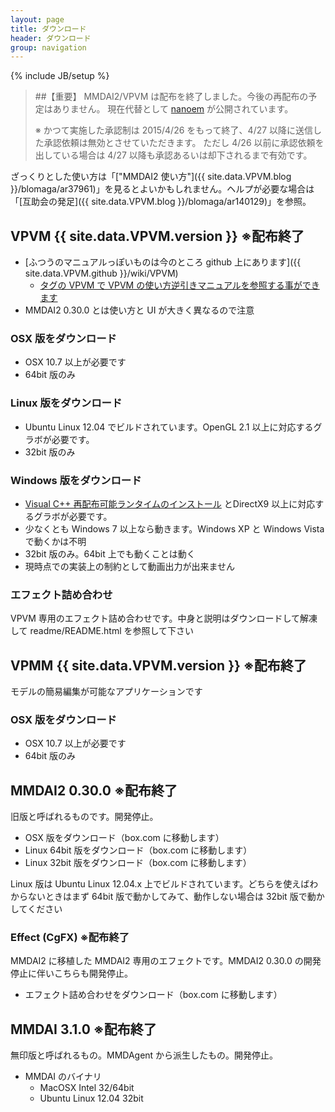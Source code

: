 ```yaml
---
layout: page
title: ダウンロード
header: ダウンロード
group: navigation
---
```

{% include JB/setup %}

>
> ##【重要】
> MMDAI2/VPVM は配布を終了しました。今後の再配布の予定はありません。
> 現在代替として [nanoem](http://blog.hikarin.jp/2015/06/nanoem-for-osx.html) が公開されています。
>
> ※ かつて実施した承認制は 2015/4/26 をもって終了、4/27 以降に送信した承認依頼は無効とさせていただきます。
> ただし 4/26 以前に承認依頼を出している場合は 4/27 以降も承認あるいは却下されるまで有効です。
>

ざっくりとした使い方は「["MMDAI2 使い方"]({{ site.data.VPVM.blog }}/blomaga/ar37961)」を見るとよいかもしれません。ヘルプが必要な場合は「[互助会の発足]({{ site.data.VPVM.blog }}/blomaga/ar140129)」を参照。

VPVM {{ site.data.VPVM.version }} ※配布終了
-------------

 - [ふつうのマニュアルっぽいものは今のところ github 上にあります]({{ site.data.VPVM.github }}/wiki/VPVM)
   - [タグの VPVM で VPVM の使い方逆引きマニュアルを参照する事ができます](tags.html)
 - MMDAI2 0.30.0 とは使い方と UI が大きく異なるので注意

### OSX 版をダウンロード

 - OSX 10\.7 以上が必要です
 - 64bit 版のみ

### Linux 版をダウンロード

 - Ubuntu Linux 12.04 でビルドされています。OpenGL 2.1 以上に対応するグラボが必要です。
 - 32bit 版のみ

### Windows 版をダウンロード

 - [Visual C++ 再配布可能ランタイムのインストール](http://www.microsoft.com/ja-jp/download/details.aspx?id=30679) とDirectX9 以上に対応するグラボが必要です。
 - 少なくとも Windows 7 以上なら動きます。Windows XP と Windows Vista で動くかは不明
 - 32bit 版のみ。64bit 上でも動くことは動く
 - 現時点での実装上の制約として動画出力が出来ません

### エフェクト詰め合わせ

VPVM 専用のエフェクト詰め合わせです。中身と説明はダウンロードして解凍して readme/README.html を参照して下さい

VPMM {{ site.data.VPVM.version }} ※配布終了
-------------

モデルの簡易編集が可能なアプリケーションです

### OSX 版をダウンロード

 - OSX 10\.7 以上が必要です
 - 64bit 版のみ

MMDAI2 0.30.0 ※配布終了
-------------

旧版と呼ばれるものです。開発停止。

 -  OSX 版をダウンロード（box.com に移動します）
 -  Linux 64bit 版をダウンロード（box.com に移動します）
 -  Linux 32bit 版をダウンロード（box.com に移動します）

Linux 版は Ubuntu Linux 12.04.x 上でビルドされています。どちらを使えばわからないときはまず 64bit 版で動かしてみて、動作しない場合は 32bit 版で動かしてください

### Effect (CgFX) ※配布終了

MMDAI2 に移植した MMDAI2 専用のエフェクトです。MMDAI2 0.30.0 の開発停止に伴いこちらも開発停止。

 - エフェクト詰め合わせをダウンロード（box.com に移動します）

MMDAI 3.1.0 ※配布終了
-----------

無印版と呼ばれるもの。MMDAgent から派生したもの。開発停止。

 - MMDAI のバイナリ
   - MacOSX Intel 32/64bit
   - Ubuntu Linux 12.04 32bit
